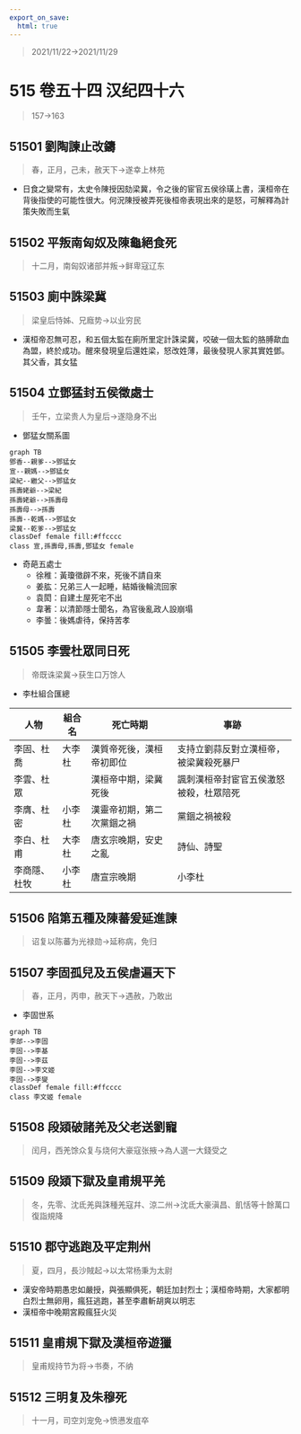 ```yaml
---
export_on_save:
  html: true
---
```


> 2021/11/22->2021/11/29

# 515 卷五十四 汉纪四十六

> 157->163

## 51501 劉陶諫止改鑄
> 春，正月，己未，赦天下->遂幸上林苑
- 日食之變常有，太史令陳授因劾梁冀，令之後的宦官五侯徐璜上書，漢桓帝在背後指使的可能性很大。何況陳授被弄死後桓帝表現出來的是怒，可解釋為計策失敗而生氣

## 51502 平叛南匈奴及陳龜絕食死
> 十二月，南匈奴诸部并叛->鲜卑寇辽东

## 51503 廁中誅梁冀
> 梁皇后恃姊、兄廕势->以业穷民
- 漢桓帝忍無可忍，和五個太監在廁所里定計誅梁冀，咬破一個太監的胳膊歃血為盟，終於成功。醒來發現皇后還姓梁，怒改姓薄，最後發現人家其實姓鄧。其父香，其女猛

## 51504 立鄧猛封五侯徵處士
> 壬午，立梁贵人为皇后->遂隐身不出
- 鄧猛女關系圖

```mermaid
graph TB
鄧香--親爹-->鄧猛女
宣--親媽-->鄧猛女
梁紀--繼父-->鄧猛女
孫壽姥爺-->梁紀
孫壽姥爺-->孫壽母
孫壽母-->孫壽
孫壽--乾媽-->鄧猛女
梁冀--乾爹-->鄧猛女
classDef female fill:#ffcccc
class 宣,孫壽母,孫壽,鄧猛女 female
```

- 奇葩五處士
  - 徐稚：黃瓊徵辟不來，死後不請自來
  - 姜肱：兄弟三人一起睡，結婚後輪流回家
  - 袁閎：自建土屋死宅不出
  - 韋著：以清節隱士聞名，為官後亂政人設崩塌
  - 李曇：後媽虐待，保持苦孝

## 51505 李雲杜眾同日死
> 帝既诛梁冀->获生口万馀人
- 李杜組合匯總

人物|組合名|死亡時期|事跡
--|--|--|--
李固、杜喬|大李杜|漢質帝死後，漢桓帝初即位|支持立劉蒜反對立漢桓帝，被梁冀殺死暴尸
李雲、杜眾||漢桓帝中期，梁冀死後|諷刺漢桓帝封宦官五侯激怒被殺，杜眾陪死
李膺、杜密|小李杜|漢靈帝初期，第二次黨錮之禍|黨錮之禍被殺
李白、杜甫|大李杜|唐玄宗晚期，安史之亂|詩仙、詩聖
李商隱、杜牧|小李杜|唐宣宗晚期|小李杜

## 51506 陷第五種及陳蕃爰延進諫
> 诏复以陈蕃为光禄勋->延称病，免归

## 51507 李固孤兒及五侯虐遍天下
> 春，正月，丙申，赦天下->遇赦，乃敢出
- 李固世系

```mermaid
graph TB
李郃-->李固
李固-->李基
李固-->李茲
李固-->李文姬
李固-->李燮
classDef female fill:#ffcccc
class 李文姬 female
```

## 51508 段熲破諸羌及父老送劉寵
> 闰月，西羌馀众复与烧何大豪寇张掖->為人選一大錢受之

## 51509 段熲下獄及皇甫規平羌
> 冬，先零、沈氐羌與誅種羌寇幷、涼二州->沈氐大豪滇昌、飢恬等十餘萬口復詣規降

## 51510 郡守逃跑及平定荆州
> 夏，四月，長沙賊起->以太常杨秉为太尉
- 漢安帝時期愚忠如嚴授，與張顯俱死，朝廷加封烈士；漢桓帝時期，大家都明白烈士無卵用，瘋狂逃跑，甚至李肅斬胡爽以明志
- 漢桓帝中晚期宮殿瘋狂火災

## 51511 皇甫規下獄及漢桓帝遊獵
> 皇甫规持节为将->书奏，不纳

## 51512 三明复及朱穆死
> 十一月，司空刘宠免->愤懑发疽卒
